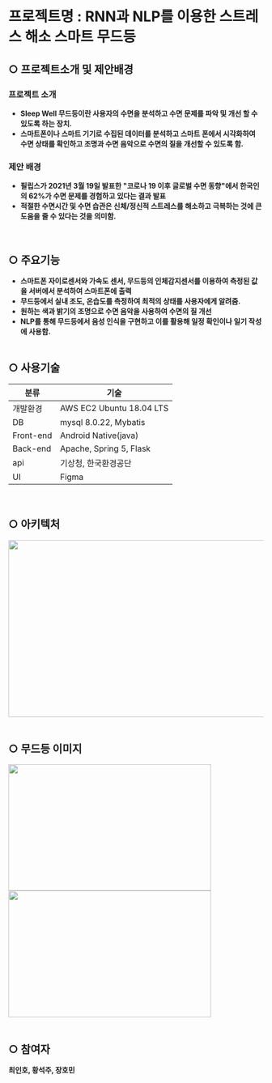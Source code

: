 # 프로젝트명 : RNN과 NLP를 이용한 스트레스 해소 스마트 무드등

## <b>○ 프로젝트소개 및 제안배경
### 프로젝트 소개 
- Sleep Well 무드등이란 사용자의 수면을 분석하고 수면 문제를 파악 및 개선 할 수 있도록 하는 장치.
- 스마트폰이나 스마트 기기로 수집된 데이터를 분석하고 스마트 폰에서 시각화하여 수면 상태를 확인하고 조명과 수면 음악으로 수면의 질을 개선할 수 있도록 함.

### 제안 배경
- 필립스가 2021년 3월 19일 발표한 "코로나 19 이후 글로벌 수면 동향"에서 한국인의 62%가 수면 문제를 경험하고 있다는 결과 발표
- 적절한 수면시간 및 수면 습관은 신체/정신적 스트레스를 해소하고 극복하는 것에 큰 도움을 줄 수 있다는 것을 의미함.
<br>

## <b>○ 주요기능
- 스마트폰 자이로센서와 가속도 센서, 무드등의 인체감지센서를 이용하여 측정된 값을 서버에서 분석하여 스마트폰에 출력
- 무드등에서 실내 조도, 온습도를 측정하여 최적의 상태를 사용자에게 알려줌.
- 원하는 색과 밝기의 조명으로 수면 음악을 사용하여 수면의 질 개선
- NLP를 통해 무드등에서 음성 인식을 구현하고 이를 활용해 일정 확인이나 일기 작성에 사용함.
<br><br>

## <b>○ 사용기술
| 분류      | 기술                               |
| --------- | ---------------------------------- |
| 개발환경  | AWS EC2 Ubuntu 18.04 LTS            |
| DB        | mysql 8.0.22, Mybatis              |
| Front-end | Android Native(java)               |
| Back-end  | Apache, Spring 5, Flask            |
| api       | 기상청, 한국환경공단                 |
| UI        | Figma                              |
<br>

## <b>○ 아키텍처
<img src = "https://user-images.githubusercontent.com/20091175/131857933-7adf1e16-d8cf-4530-92df-6d2b52e38a3d.jpg" width = "600" height ="350">
<br><br>

## <b>○ 무드등 이미지
<img src = "https://user-images.githubusercontent.com/20091175/131853598-9a805c74-2e9f-41c4-a0e5-74fdce946c91.png" width = "400" height= "250">
<img src = "https://user-images.githubusercontent.com/20091175/131856903-0819c410-a1fe-4ddc-9239-aaebaba84c75.png" width = "400" height="250">
<br><br>




## <b>○ 참여자
최인호, 황석주, 장호민
